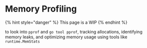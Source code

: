 # Memory Profiling

{% hint style="danger" %}
This page is a WIP
{% endhint %}

to look into `pprof` and `go tool pprof`, tracking allocations, identifying memory leaks, and optimizing memory usage using tools like `runtime.MemStats`

